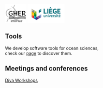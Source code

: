 <head>
  <link rel="stylesheet" href="https://cdnjs.cloudflare.com/ajax/libs/font-awesome/4.7.0/css/font-awesome.min.css">
</head>

<img src="./assets/img/logo_gher.png" alt="GHER" style="height:60px;"/>
<img src="./assets/img/logo_uliege.jpeg" alt="ULiège" style="height:60px;"/>

## Tools

We develop software tools for ocean sciences,     
check our [<i class="fa fa-github" aria-hidden="true"></i> page](https://github.com/gher-ulg/) to discover them.

## Meetings and conferences

[Diva Workshops](./Diva-Workshops/index.md)

